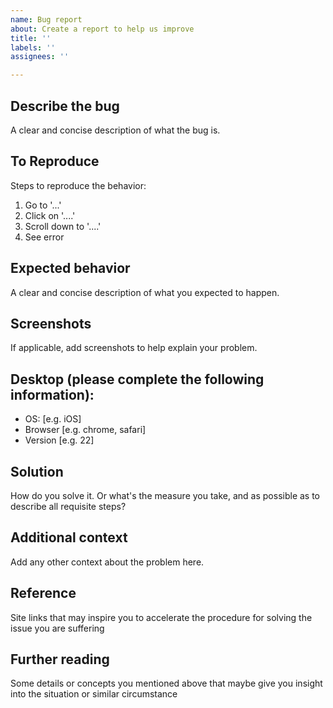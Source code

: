 ```yaml
---
name: Bug report
about: Create a report to help us improve
title: ''
labels: ''
assignees: ''

---
```


## **Describe the bug**
A clear and concise description of what the bug is.

## **To Reproduce**
Steps to reproduce the behavior:
1. Go to '...'
2. Click on '....'
3. Scroll down to '....'
4. See error

## **Expected behavior**
A clear and concise description of what you expected to happen.

## **Screenshots**
If applicable, add screenshots to help explain your problem.

## **Desktop (please complete the following information):**
 - OS: [e.g. iOS]
 - Browser [e.g. chrome, safari]
 - Version [e.g. 22]

## **Solution**


How do you solve it. Or what's the measure you take, and as possible as to describe all requisite steps?

## **Additional context**
Add any other context about the problem here.


## **Reference**

Site links that may inspire you to accelerate the procedure for solving the issue you are suffering

## **Further reading**

Some details or concepts you mentioned above that maybe give you insight into the situation or similar circumstance
